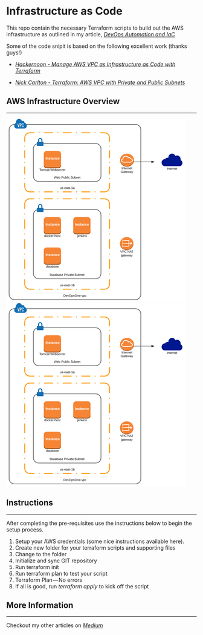 # Infrastructure as Code
This repo contain the necessary Terraform scripts to build out the AWS infrastructure as outlined in my article, *[DevOps Automation and IaC](https://medium.com/devopslinks/devops-automation-and-iac-c007c3c0d172)*

Some of the code snipit is based on the following excellent work (thanks guys!)

- *[Hackernoon - Manage AWS VPC as Infrastructure as Code with Terraform](https://hackernoon.com/)*

- *[Nick Carlton - Terraform: AWS VPC with Private and Public Subnets](https://nickcharlton.net/posts/terraform-aws-vpc.html)*

## AWS Infrastructure Overview
---
![AWS Test Platform](/docs/images/iac-aws.png/)
![AWS Test Platform](/images/iac-aws.png/)

## Instructions
---
After completing the pre-requisites use the instructions below to begin the setup process.

1. Setup your AWS credentials (some nice instructions available here).
2. Create new folder for your terraform scripts and supporting files
3. Change to the folder
4. Initialize and sync GIT repository
5. Run terraform init
6. Run terraform plan to test your script
7. Terraform Plan — No errors
8. If all is good, run *terraform apply* to kick off the script


## More Information
---
Checkout my other articles on *[Medium](http://medium.com/@cloud_guy1)*
